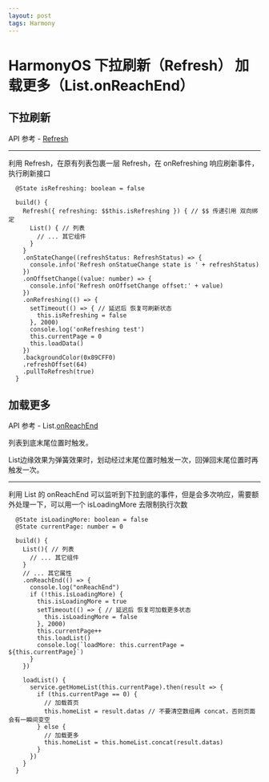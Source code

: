 ```yaml
---
layout: post
tags: Harmony
---
```


# HarmonyOS 下拉刷新（Refresh） 加载更多（List.onReachEnd）

## 下拉刷新

API 参考 - [Refresh](https://developer.huawei.com/consumer/cn/doc/harmonyos-references-V5/ts-container-refresh-V5)

---

利用 Refresh，在原有列表包裹一层 Refresh，在 onRefreshing 响应刷新事件，执行刷新接口

```
  @State isRefreshing: boolean = false

  build() {
    Refresh({ refreshing: $$this.isRefreshing }) { // $$ 传递引用 双向绑定
      List() { // 列表
        // ... 其它组件
      }
    }
    .onStateChange((refreshStatus: RefreshStatus) => {
      console.info('Refresh onStatueChange state is ' + refreshStatus)
    })
    .onOffsetChange((value: number) => {
      console.info('Refresh onOffsetChange offset:' + value)
    })
    .onRefreshing(() => {
      setTimeout(() => { // 延迟后 恢复可刷新状态
        this.isRefreshing = false
      }, 2000)
      console.log('onRefreshing test')
      this.currentPage = 0
      this.loadData()
    })
    .backgroundColor(0x89CFF0)
    .refreshOffset(64)
    .pullToRefresh(true)
  }
```

## 加载更多

API 参考 - List.[onReachEnd](https://developer.huawei.com/consumer/cn/doc/harmonyos-references-V5/ts-container-list-V5#onreachend)

列表到底末尾位置时触发。

List边缘效果为弹簧效果时，划动经过末尾位置时触发一次，回弹回末尾位置时再触发一次。

---

利用 List 的 onReachEnd 可以监听到下拉到底的事件，但是会多次响应，需要额外处理一下，可以用一个 isLoadingMore 去限制执行次数

```
  @State isLoadingMore: boolean = false
  @State currentPage: number = 0

  build() {
    List(){ // 列表
      // ... 其它组件
    }
    // ... 其它属性
    .onReachEnd(() => {
      console.log("onReachEnd")
      if (!this.isLoadingMore) {
        this.isLoadingMore = true
		setTimeout(() => { // 延迟后 恢复可加载更多状态
          this.isLoadingMore = false
        }, 2000)
        this.currentPage++
        this.loadList()
        console.log(`loadMore: this.currentPage = ${this.currentPage}`)
      }
    })
    
    loadList() {
      service.getHomeList(this.currentPage).then(result => {
        if (this.currentPage == 0) {
          // 加载首页
          this.homeList = result.datas // 不要清空数组再 concat，否则页面会有一瞬间变空
        } else {
          // 加载更多
          this.homeList = this.homeList.concat(result.datas)
        }
      })
    }
  }
```
